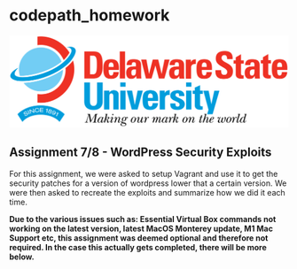 # codepath_homework

<img src='/DESU-Logo.png' height="auto" width="720"/>

<h2>Assignment 7/8 - WordPress Security Exploits</h2>

For this assignment, we were asked to setup Vagrant and use it to get the security patches for a version of wordpress lower that a certain version. We were then asked to recreate the exploits and summarize how we did it each time.

<b>Due to the various issues such as: Essential Virtual Box commands not working on the latest version, latest MacOS Monterey update, M1 Mac Support etc, this assignment was deemed optional and therefore not required. In the case this actually gets completed, there will be more below.</b>
